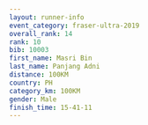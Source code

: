 ```yaml
---
layout: runner-info 
event_category: fraser-ultra-2019 
overall_rank: 14
rank: 10
bib: 10003
first_name: Masri Bin
last_name: Panjang Adni
distance: 100KM
country: PH
category_km: 100KM
gender: Male
finish_time: 15-41-11
---
```

